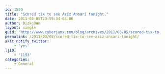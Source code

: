 ```yaml
---
id: 1550
title: "Scored tix to see Aziz Ansari tonight."
date: 2011-03-05T23:59:34-04:00
author: DizkoDan
layout: single
guid: 'http://www.cyberjunx.com/blog/archives/2011/03/05/scored-tix-to-see-aziz-ansari-tonight/'
permalink: /2011/03/05/scored-tix-to-see-aziz-ansari-tonight/
aktt_notify_twitter:
    - 'yes'
ljID:
    - '1193'
categories:
    - General
---
```


<div class="posterous_autopost"></div>